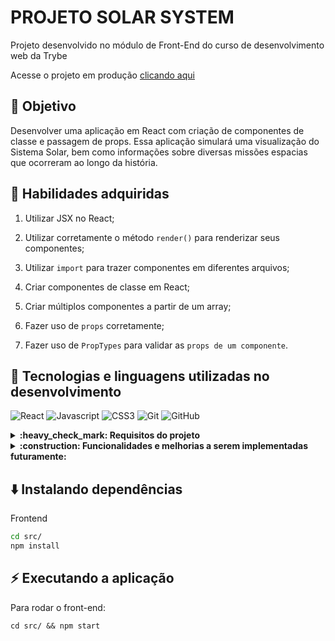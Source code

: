 # PROJETO SOLAR SYSTEM 

Projeto desenvolvido no módulo de Front-End do curso de desenvolvimento web da Trybe

<p>Acesse o projeto em produção <a href="https://solar-system-lebarrichello-git-main-lebarrichello.vercel.app/" target="_blank">clicando aqui</a></p>

## 🎯 Objetivo

Desenvolver uma aplicação em React com criação de componentes de classe e passagem de props. Essa aplicação simulará uma visualização do Sistema Solar, bem como informações sobre diversas missões espacias que ocorreram ao longo da história.

## 📝 Habilidades adquiridas

  1. Utilizar JSX no React;

  2. Utilizar corretamente o método `render()` para renderizar seus componentes;

  3. Utilizar `import` para trazer componentes em diferentes arquivos;

  4. Criar componentes de classe em React;

  5. Criar múltiplos componentes a partir de um array;

  6. Fazer uso de `props` corretamente;

  7. Fazer uso de `PropTypes` para validar as `props de um componente`.

  ## :pushpin: Tecnologias e linguagens utilizadas no desenvolvimento
  ![React](https://img.shields.io/badge/react-%2320232a.svg?style=for-the-badge&logo=react&logoColor=%2361DAFB)
  ![Javascript](https://img.shields.io/badge/javascript-%23323330.svg?style=for-the-badge&logo=javascript&logoColor=%23F7DF1E)
  ![CSS3](https://img.shields.io/badge/css3-%231572B6.svg?style=for-the-badge&logo=css3&logoColor=white)
  ![Git](https://img.shields.io/badge/git-%23F05033.svg?style=for-the-badge&logo=git&logoColor=white)
  ![GitHub](https://img.shields.io/badge/github-%23121011.svg?style=for-the-badge&logo=github&logoColor=white)

<details>
  <summary><strong>:heavy_check_mark: Requisitos do projeto  </strong></summary><br />

 - [x] Crie um componente chamado Header.
 - [x] Crie um componente chamado SolarSystem.
 - [x] Crie um componente chamado Title.
 - [x] Renderize o componente Title dentro do componente SolarSystem.
 - [x] Crie um componente chamado PlanetCard.
 - [x] Renderize uma lista com os planetas do Sistema Solar.
 - [x] Crie um componente chamado Missions.
 - [x] Renderize o componente Title dentro do componente Missions.
 - [x] Crie um componente chamado MissionCard.
 - [x] Renderize uma lista com as missões espaciais.
</details>

<details>
  <summary><strong>:construction: Funcionalidades e melhorias a serem implementadas futuramente: </strong></summary><br />

 - [x] Responsividade e melhorias no CSS da pagina 
 
</details>

## ⬇️ Instalando dependências

Frontend

  ```bash
  cd src/
  npm install
  ``` 

## ⚡ Executando a aplicação

Para rodar o front-end:

  ```
  cd src/ && npm start
  ```


 
 

 

